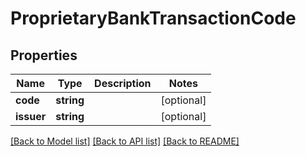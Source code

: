 # ProprietaryBankTransactionCode

## Properties
Name | Type | Description | Notes
------------ | ------------- | ------------- | -------------
**code** | **string** |  | [optional] 
**issuer** | **string** |  | [optional] 

[[Back to Model list]](../README.md#documentation-for-models) [[Back to API list]](../README.md#documentation-for-api-endpoints) [[Back to README]](../README.md)


